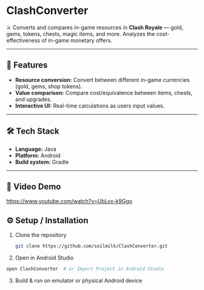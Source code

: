 # ClashConverter  
⚔️ Converts and compares in-game resources in **Clash Royale** — gold, gems, tokens, chests, magic items, and more. Analyzes the cost-effectiveness of in-game monetary offers.

---

## 🚀 Features  
- **Resource conversion:** Convert between different in-game currencies (gold, gems, shop tokens).  
- **Value comparison:** Compare cost/equivalence between items, chests, and upgrades.  
- **Interactive UI:** Real-time calculations as users input values.

---

## 🛠️ Tech Stack  
- **Language:** Java  
- **Platform:** Android  
- **Build system:** Gradle  

---

## 📸 Video Demo

https://www.youtube.com/watch?v=UbLvx-k9Ggo

## ⚙️ Setup / Installation  

1. Clone the repository  
   ```bash
   git clone https://github.com/soilmilk/ClashConverter.git
   ```
2. Open in Android Studio
  ```bash
  open ClashConverter  # or Import Project in Android Studio
  ```
3. Build & run on emulator or physical Android device
